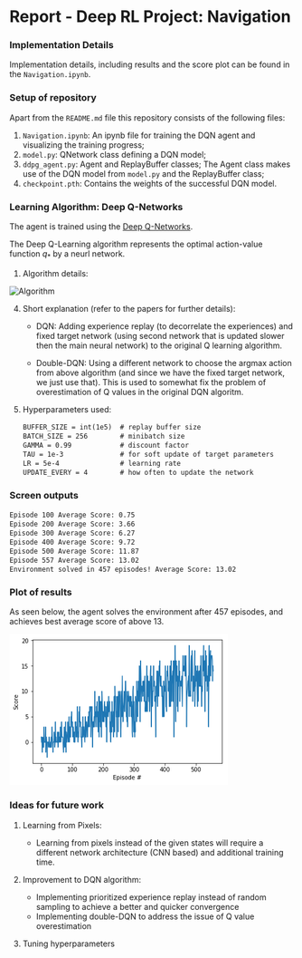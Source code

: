 [//]: # (Image References)

[image1]: https://cdn-images-1.medium.com/max/1600/1*nb61CxDTTAWR1EJnbCl1cA.png "Algorithm"
[image2]: https://raw.githubusercontent.com/lutaodai/DRL-Banana-Navigation/master/score.png "Plot of Rewards"

# Report - Deep RL Project: Navigation


### Implementation Details
Implementation details, including results and the score plot can be found in the `Navigation.ipynb`.  

### Setup of repository
Apart from the `README.md` file this repository consists of the following files:

1. `Navigation.ipynb`: An ipynb file for training the DQN agent and visualizing the training progress;
1. `model.py`: QNetwork class defining a DQN model;
1. `ddpg_agent.py`: Agent and ReplayBuffer classes; The Agent class makes use of the DQN model from `model.py` and the ReplayBuffer class;
1. `checkpoint.pth`: Contains the weights of the successful DQN model.


### Learning Algorithm: Deep Q-Networks

The agent is trained using the [Deep Q-Networks](https://storage.googleapis.com/deepmind-media/dqn/DQNNaturePaper.pdf).

The Deep Q-Learning algorithm represents the optimal action-value function $q_*$ by a neurl network.

1. Algorithm details: 

![Algorithm][image1]



4. Short explanation (refer to the papers for further details):
    - DQN: Adding experience replay (to decorrelate the experiences) and fixed target network (using second network that is updated slower then the main neural network) to the original Q learning algorithm.

    - Double-DQN: Using a different network to choose the argmax action from above algorithm (and since we have the fixed target network, we just use that). This is used to somewhat fix the problem of overestimation of Q values in the original DQN algoritm.
    
5. Hyperparameters used:
    ```
    BUFFER_SIZE = int(1e5)  # replay buffer size
    BATCH_SIZE = 256        # minibatch size
    GAMMA = 0.99            # discount factor
    TAU = 1e-3              # for soft update of target parameters
    LR = 5e-4               # learning rate 
    UPDATE_EVERY = 4        # how often to update the network
    ```
### Screen outputs
```
Episode 100	Average Score: 0.75
Episode 200	Average Score: 3.66
Episode 300	Average Score: 6.27
Episode 400	Average Score: 9.72
Episode 500	Average Score: 11.87
Episode 557	Average Score: 13.02
Environment solved in 457 episodes!	Average Score: 13.02
```

### Plot of results

As seen below, the agent solves the environment after 457 episodes, and achieves best average score of above 13.

![Plot of Rewards][image2]

###  Ideas for future work

1. Learning from Pixels:
    - Learning from pixels instead of the given states will require a different network architecture (CNN based) and additional training time.

2. Improvement to DQN algorithm:
    - Implementing prioritized experience replay instead of random sampling to achieve a better and quicker convergence
    - Implementing double-DQN to address the issue of Q value overestimation

3. Tuning hyperparameters
